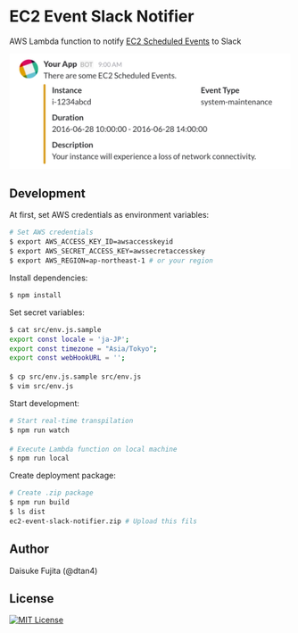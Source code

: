 # EC2 Event Slack Notifier

AWS Lambda function to notify [EC2 Scheduled Events](http://docs.aws.amazon.com/AWSEC2/latest/UserGuide/monitoring-instances-status-check_sched.html) to Slack

![image](images/slack.png)

## Development

At first, set AWS credentials as environment variables:

```bash
# Set AWS credentials
$ export AWS_ACCESS_KEY_ID=awsaccesskeyid
$ export AWS_SECRET_ACCESS_KEY=awssecretaccesskey
$ export AWS_REGION=ap-northeast-1 # or your region
```

Install dependencies:

```bash
$ npm install
```

Set secret variables:

```bash
$ cat src/env.js.sample
export const locale = 'ja-JP';
export const timezone = "Asia/Tokyo";
export const webHookURL = '';

$ cp src/env.js.sample src/env.js
$ vim src/env.js
```

Start development:

```bash
# Start real-time transpilation
$ npm run watch

# Execute Lambda function on local machine
$ npm run local
```

Create deployment package:

```bash
# Create .zip package
$ npm run build
$ ls dist
ec2-event-slack-notifier.zip # Upload this fils
```

## Author

Daisuke Fujita (@dtan4)

## License

[![MIT License](http://img.shields.io/badge/license-MIT-blue.svg?style=flat)](LICENSE)
